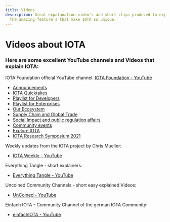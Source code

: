 ```yaml
---
title: Videos
description: Great expalanation video's and short clips produced to explain all
  the amazing feature's that make IOTA so unique.
---
```


# Videos about IOTA

### Here are some excellent YouTube channels and Videos that explain IOTA:



IOTA Foundation official YouTube channel: [IOTA Foundation - YouTube](https://www.youtube.com/c/iotafoundation)

 - [Announcements](https://www.youtube.com/playlist?list=PLMbc46iGTB_RLGHIQ8I01xtqijh5-hZAT)
 - [IOTA Quicktakes](https://www.youtube.com/playlist?list=PLMbc46iGTB_QyqqU-QwbFsrVd9-HN55i_)
 - [Playlist for Developers](https://www.youtube.com/playlist?list=PLMbc46iGTB_TIkwgBrAMSi4NbjPKkxrr4)
 - [Playlist for Enterprises](https://www.youtube.com/playlist?list=PLMbc46iGTB_RU-86UsKtuhLMUVeWMfkUA)
 - [Our Ecosystem](https://www.youtube.com/playlist?list=PLMbc46iGTB_QBoTiYl0jwNIdA4Lvj7t_O)
 - [Supply Chain and Global Trade](https://www.youtube.com/playlist?list=PLMbc46iGTB_T3NSThnMHdEE2PGJB4DELZ)
 - [Social Impact and public regulation affairs](https://www.youtube.com/playlist?list=PLMbc46iGTB_T2v1-bSMM7ETEPP7dFL5sj)
 - [Community events](https://www.youtube.com/playlist?list=PLMbc46iGTB_S57aQMVoRoXq8wQKphJF9B)
 - [Explore IOTA](https://www.youtube.com/playlist?list=PLMbc46iGTB_R07p5KmIavscv25R9Fsufb)
 - [IOTA Research Symposium 2021](https://www.youtube.com/playlist?list=PLMbc46iGTB_Q7KAFXnQTFOn5keU2yDOXU)

Weekly updates from the IOTA project by Chris Mueller: 
 - [IOTA Weekly - YouTube](https://www.youtube.com/channel/UCfq6x\_5wCrXh0mUa-1iRX9g)

Everything Tangle - short explainers: 
 - [Everything Tangle - YouTube](https://www.youtube.com/channel/UCQaOR_QLI2tGceGAp3ZWfQw)

Uncoined Community Channels - short easy explained Videos: 
 - [UnCoined - YouTube](https://www.youtube.com/channel/UCtpz9oCJlMzviwSksDMNBLw)

Einfach IOTA - Community Channel of the german IOTA Community: 
 - [einfachIOTA - YouTube](https://www.youtube.com/channel/UClEhfr5oh-bbH42XoXO4Pqw)


